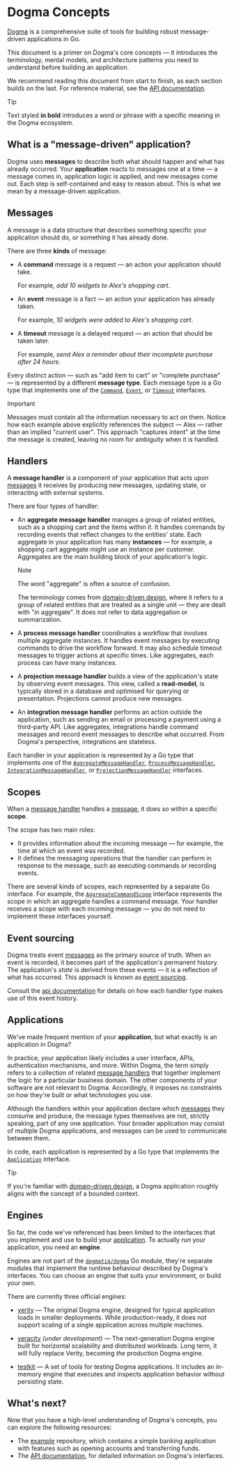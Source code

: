 # Dogma Concepts

[Dogma] is a comprehensive suite of tools for building robust message-driven
applications in Go.

This document is a primer on Dogma's core concepts — it introduces the
terminology, mental models, and architecture patterns you need to understand
before building an application.

We recommend reading this document from start to finish, as each section builds
on the last. For reference material, see the [API documentation].

> [!TIP]
> Text styled **in bold** introduces a word or phrase with a specific meaning
> in the Dogma ecosystem.

## What is a "message-driven" application?

Dogma uses **messages** to describe both what should happen and what has already
occurred. Your **application** reacts to messages one at a time — a message
comes in, application logic is applied, and new messages come out. Each step is
self-contained and easy to reason about. This is what we mean by a
message-driven application.

## Messages

A message is a data structure that describes something specific your application
should do, or something it has already done.

There are three **kinds** of message:

- A **command** message is a request — an action your application should take.

  For example, _add 10 widgets to Alex's shopping cart_.

- An **event** message is a fact — an action your application has already taken.

  For example, _10 widgets were added to Alex's shopping cart_.

- A **timeout** message is a delayed request — an action that should be taken later.

  For example, _send Alex a reminder about their incomplete purchase after 24 hours_.

Every distinct action — such as "add item to cart" or "complete purchase" — is
represented by a different **message type**. Each message type is a Go type that
implements one of the [`Command`], [`Event`], or [`Timeout`] interfaces.

> [!IMPORTANT]
> Messages must contain all the information necessary to act on them. Notice how
> each example above explicitly references the subject — Alex — rather than an
> implied "current user". This approach "captures intent" at the time the
> message is created, leaving no room for ambiguity when it is handled.

## Handlers

A **message handler** is a component of your application that acts upon
[messages] it receives by producing new messages, updating state, or interacting
with external systems.

There are four types of handler:

- An **aggregate message handler** manages a group of related entities, such
  as a shopping cart and the items within it. It handles commands by recording
  events that reflect changes to the entities' state. Each aggregate in your
  application has many **instances** — for example, a shopping cart aggregate
  might use an instance per customer. Aggregates are the main building block of
  your application's logic.

  > [!NOTE]
  > The word "aggregate" is often a source of confusion.
  >
  > The terminology comes from [domain-driven design], where it refers to a
  > group of related entities that are treated as a single unit — they are dealt
  > with "in aggregate". It does not refer to data aggregation or summarization.

- A **process message handler** coordinates a workflow that involves multiple
  aggregate instances. It handles event messages by executing commands to drive
  the workflow forward. It may also schedule timeout messages to trigger actions
  at specific times. Like aggregates, each process can have many instances.

- A **projection message handler** builds a view of the application's state by
  observing event messages. This view, called a **read-model**, is typically
  stored in a database and optimised for querying or presentation. Projections
  cannot produce new messages.

- An **integration message handler** performs an action outside the
  application, such as sending an email or processing a payment using a
  third-party API. Like aggregates, integrations handle command messages and
  record event messages to describe what occurred. From Dogma's perspective,
  integrations are stateless.

Each handler in your application is represented by a Go type that implements one
of the [`AggregateMessageHandler`], [`ProcessMessageHandler`],
[`IntegrationMessageHandler`], or [`ProjectionMessageHandler`] interfaces.

## Scopes

When a [message handler] handles a [message], it does so within a specific
**scope**.

The scope has two main roles:

- It provides information about the incoming message — for example, the time at
  which an event was recorded.
- It defines the messaging operations that the handler can perform in response
  to the message, such as executing commands or recording events.

There are several kinds of scopes, each represented by a separate Go interface.
For example, the [`AggregateCommandScope`] interface represents the scope in
which an aggregate handles a command message. Your handler receives a scope with
each incoming message — you do not need to implement these interfaces yourself.

## Event sourcing

Dogma treats event [messages] as the primary source of truth. When an event is
recorded, it becomes part of the application's permanent history. The
application's _state_ is derived from these events — it is a reflection of what
has occurred. This approach is known as [event sourcing].

Consult the [api documentation] for details on how each handler type makes use
of this event history.

## Applications

We've made frequent mention of your **application**, but what exactly is an
application in Dogma?

In practice, your application likely includes a user interface, APIs,
authentication mechanisms, and more. Within Dogma, the term simply refers to a
collection of related [message handlers] that together implement the logic for a
particular business domain. The other components of your software are not
relevant to Dogma. Accordingly, it imposes no constraints on how they're built
or what technologies you use.

Although the handlers within your application declare which [messages] they
consume and produce, the message types themselves are not, strictly speaking,
part of any one application. Your broader application may consist of multiple
Dogma applications, and messages can be used to communicate between them.

In code, each application is represented by a Go type that implements the
[`Application`] interface.

> [!TIP]
> If you're familiar with [domain-driven design], a Dogma application roughly
> aligns with the concept of a bounded context.

## Engines

So far, the code we've referenced has been limited to the interfaces that you
implement and use to build your [application]. To actually _run_ your
application, you need an **engine**.

Engines are not part of the [`dogmatiq/dogma`] Go module, they're separate
modules that implement the runtime behaviour described by Dogma's interfaces.
You can choose an engine that suits your environment, or build your own.

There are currently three official engines:

- [verity] — The original Dogma engine, designed for typical application loads
  in smaller deployments. While production-ready, it does not support scaling of
  a single application across multiple machines.

- [veracity] _(under development)_ — The next-generation Dogma engine built for
  horizontal scalability and distributed workloads. Long term, it will fully
  replace Verity, becoming _the_ production Dogma engine.

- [testkit] — A set of tools for testing Dogma applications. It includes an
  in-memory engine that executes and inspects application behavior without
  persisting state.

## What's next?

Now that you have a high-level understanding of Dogma's concepts, you can
explore the following resources:

- The [example] repository, which contains a simple banking application with
  features such as opening accounts and transferring funds.
- The [API documentation], for detailed information on Dogma's interfaces.

<!-- anchors -->

[message]: #messages
[messages]: #messages
[message handler]: #handlers
[message handlers]: #handlers
[application]: #applications

<!-- go modules -->

[dogma]: https://github.com/dogmatiq/dogma
[example]: https://github.com/dogmatiq/example
[testkit]: https://github.com/dogmatiq/testkit
[veracity]: https://github.com/dogmatiq/veracity
[verity]: https://github.com/dogmatiq/verity

<!-- API references -->

[api documentation]: https://pkg.go.dev/github.com/dogmatiq/dogma
[`AggregateCommandScope`]: https://pkg.go.dev/github.com/dogmatiq/dogma#AggregateCommandScope
[`AggregateMessageHandler`]: https://pkg.go.dev/github.com/dogmatiq/dogma#AggregateMessageHandler
[`Application`]: https://pkg.go.dev/github.com/dogmatiq/dogma#Application
[`Command`]: https://pkg.go.dev/github.com/dogmatiq/dogma#Command
[`dogmatiq/dogma`]: https://pkg.go.dev/github.com/dogmatiq/dogma
[`Event`]: https://pkg.go.dev/github.com/dogmatiq/dogma#Event
[`IntegrationMessageHandler`]: https://pkg.go.dev/github.com/dogmatiq/dogma#IntegrationMessageHandler
[`ProcessMessageHandler`]: https://pkg.go.dev/github.com/dogmatiq/dogma#ProcessMessageHandler
[`ProjectionMessageHandler`]: https://pkg.go.dev/github.com/dogmatiq/dogma#ProjectionMessageHandler
[`Timeout`]: https://pkg.go.dev/github.com/dogmatiq/dogma#Timeout

<!-- external references -->

[domain-driven design]: https://en.wikipedia.org/wiki/Domain-driven_design
[event sourcing]: https://martinfowler.com/eaaDev/EventSourcing.html
